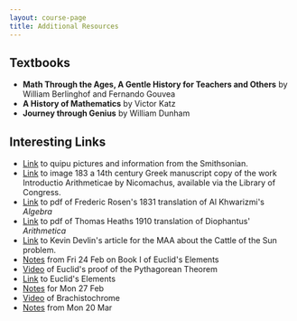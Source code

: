 ```yaml
---
layout: course-page
title: Additional Resources
---
```


## Textbooks

* **Math Through the Ages, A Gentle History for Teachers and Others** by William Berlinghof and Fernando Gouvea
* **A History of Mathematics** by Victor Katz
* **Journey through Genius** by William Dunham

## Interesting Links

* [Link](https://www.si.edu/newsdesk/snapshot/quipu) to quipu pictures and information from the Smithsonian.
* [Link](https://www.loc.gov/resource/gdcwdl.wdl_14757/?sp=183&st=image&r=0.002,0.314,0.936,0.464,0) to image 183 a 14th century Greek manuscript copy of the work Introductio Arithmeticae by Nicomachus, available via the Library of Congress. 
* [Link](https://legacy-www.math.harvard.edu/~knill/teaching/summer2019/exhibits/algebra/AlgebraMohammedBenMusa.pdf) to pdf of Frederic Rosen's 1831 translation of Al Khwarizmi's *Algebra*
* [Link](https://ia801603.us.archive.org/18/items/diophantusofalex00heatiala/diophantusofalex00heatiala.pdf) to pdf of Thomas Heaths 1910 translation of Diophantus' *Arithmetica*
* [Link](https://www.maa.org/external_archive/devlin/devlin_02_04.html) to Kevin Devlin's article for the MAA about the Cattle of the Sun problem.
* [Notes](assets/Book-I-Notes.pdf) from Fri 24 Feb on Book I of Euclid's Elements
* [Video](https://www.youtube.com/watch?v=uQ-1iBdhm8M) of Euclid's proof of the Pythagorean Theorem
* [Link](http://aleph0.clarku.edu/~djoyce/elements/elements.html) to Euclid's Elements
* [Notes](assets/InClassNotesMon-26.pdf) for Mon 27 Feb
* [Video](https://www.youtube.com/watch?v=skvnj67YGmw) of Brachistochrome
* [Notes](assets/Class-notes-20-mar.pdf) from Mon 20 Mar

<div style="padding-bottom: 40px"></div>
